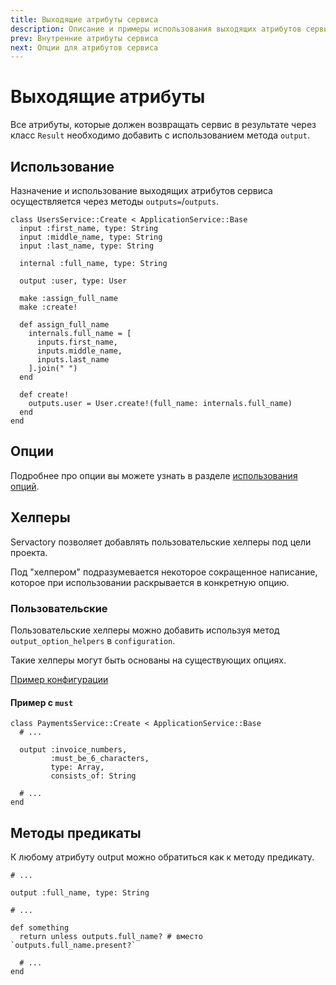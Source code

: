 ```yaml
---
title: Выходящие атрибуты сервиса
description: Описание и примеры использования выходящих атрибутов сервиса
prev: Внутренние атрибуты сервиса
next: Опции для атрибутов сервиса
---
```


# Выходящие атрибуты

Все атрибуты, которые должен возвращать сервис в результате через класс `Result`
необходимо добавить с использованием метода `output`.

## Использование

Назначение и использование выходящих атрибутов сервиса осуществляется через методы `outputs=`/`outputs`.

```ruby{8,22}
class UsersService::Create < ApplicationService::Base
  input :first_name, type: String
  input :middle_name, type: String
  input :last_name, type: String

  internal :full_name, type: String

  output :user, type: User

  make :assign_full_name
  make :create!

  def assign_full_name
    internals.full_name = [
      inputs.first_name,
      inputs.middle_name,
      inputs.last_name
    ].join(" ")
  end

  def create!
    outputs.user = User.create!(full_name: internals.full_name)
  end
end
```

## Опции

Подробнее про опции вы можете узнать в разделе [использования опций](../options/usage).

## Хелперы

Servactory позволяет добавлять пользовательские хелперы под цели проекта.

Под "хелпером" подразумевается некоторое сокращенное написание, которое при использовании раскрывается в конкретную опцию.

### Пользовательские

Пользовательские хелперы можно добавить используя метод `output_option_helpers` в `configuration`.

Такие хелперы могут быть основаны на существующих опциях.

[Пример конфигурации](../configuration#хелперы-для-output)

#### Пример с `must`

```ruby{5}
class PaymentsService::Create < ApplicationService::Base
  # ...

  output :invoice_numbers,
         :must_be_6_characters,
         type: Array,
         consists_of: String

  # ...
end
```

## Методы предикаты

К любому атрибуту output можно обратиться как к методу предикату.


```ruby{8}
# ...

output :full_name, type: String

# ...

def something
  return unless outputs.full_name? # вместо `outputs.full_name.present?`
  
  # ...
end
```
